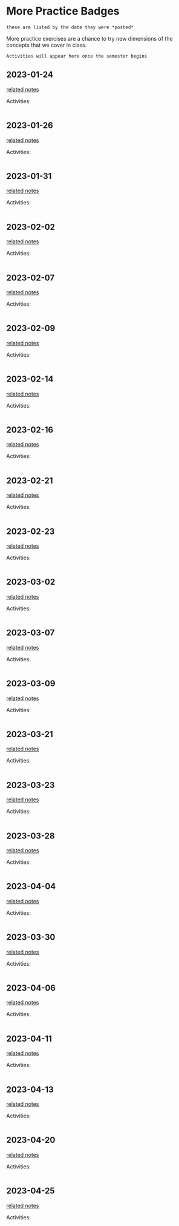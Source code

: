 # More Practice Badges

```{note}
these are listed by the date they were *posted*
```

More practice exercises are a chance to try new dimensions of the concepts that we 
cover in class. 


```{note}
Activities will appear here once the semester begins
```

<!-- ```{important}
The grade free zone covers classes .
``` -->

## 2023-01-24

[related notes](../notes/2023-01-24)

Activities:
```{include} ../_practice/2023-01-24.md
```

## 2023-01-26

[related notes](../notes/2023-01-26)

Activities:
```{include} ../_practice/2023-01-26.md
```

## 2023-01-31

[related notes](../notes/2023-01-31)

Activities:
```{include} ../_practice/2023-01-31.md
```

## 2023-02-02

[related notes](../notes/2023-02-02)

Activities:
```{include} ../_practice/2023-02-02.md
```
## 2023-02-07

[related notes](../notes/2023-02-07)

Activities:
```{include} ../_practice/2023-02-07.md
```
## 2023-02-09

[related notes](../notes/2023-02-09)

Activities:
```{include} ../_practice/2023-02-09.md
```
## 2023-02-14

[related notes](../notes/2023-02-14)

Activities:
```{include} ../_practice/2023-02-14.md
```
## 2023-02-16

[related notes](../notes/2023-02-16)

Activities:
```{include} ../_practice/2023-02-16.md
```
## 2023-02-21

[related notes](../notes/2023-02-21)

Activities:
```{include} ../_practice/2023-02-21.md
```
## 2023-02-23

[related notes](../notes/2023-02-23)

Activities:
```{include} ../_practice/2023-02-23.md
```
## 2023-03-02

[related notes](../notes/2023-03-02)

Activities:
```{include} ../_practice/2023-03-02.md
```
## 2023-03-07

[related notes](../notes/2023-03-07)

Activities:
```{include} ../_practice/2023-03-07.md
```
## 2023-03-09

[related notes](../notes/2023-03-09)

Activities:
```{include} ../_practice/2023-03-09.md
```
## 2023-03-21

[related notes](../notes/2023-03-21)

Activities:
```{include} ../_practice/2023-03-21.md
```
## 2023-03-23

[related notes](../notes/2023-03-23)

Activities:
```{include} ../_practice/2023-03-23.md
```
## 2023-03-28

[related notes](../notes/2023-03-28)

Activities:
```{include} ../_practice/2023-03-28.md
```
## 2023-04-04

[related notes](../notes/2023-04-04)

Activities:
```{include} ../_practice/2023-04-04.md
```
## 2023-03-30

[related notes](../notes/2023-03-30)

Activities:
```{include} ../_practice/2023-03-30.md
```
## 2023-04-06

[related notes](../notes/2023-04-06)

Activities:
```{include} ../_practice/2023-04-06.md
```
## 2023-04-11

[related notes](../notes/2023-04-11)

Activities:
```{include} ../_practice/2023-04-11.md
```
## 2023-04-13

[related notes](../notes/2023-04-13)

Activities:
```{include} ../_practice/2023-04-13.md
```
## 2023-04-20

[related notes](../notes/2023-04-20)

Activities:
```{include} ../_practice/2023-04-20.md
```
## 2023-04-25

[related notes](../notes/2023-04-25)

Activities:
```{include} ../_practice/2023-04-25.md
```